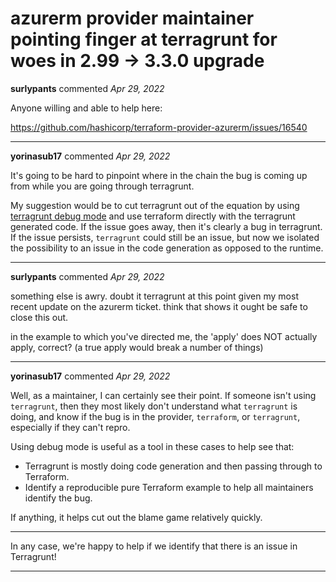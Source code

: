 # azurerm provider maintainer pointing finger at terragrunt for woes in 2.99 -> 3.3.0 upgrade

**surlypants** commented *Apr 29, 2022*

Anyone willing and able to help here:

https://github.com/hashicorp/terraform-provider-azurerm/issues/16540
<br />
***


**yorinasub17** commented *Apr 29, 2022*

It's going to be hard to pinpoint where in the chain the bug is coming up from while you are going through terragrunt.

My suggestion would be to cut terragrunt out of the equation by using [terragrunt debug mode](https://terragrunt.gruntwork.io/docs/features/debugging/) and use terraform directly with the terragrunt generated code. If the issue goes away, then it's clearly a bug in terragrunt. If the issue persists, `terragrunt` could still be an issue, but now we isolated the possibility to an issue in the code generation as opposed to the runtime.
***

**surlypants** commented *Apr 29, 2022*

something else is awry. doubt it terragrunt at this point given my most recent update on the azurerm ticket.  think that shows it ought be safe to close this out.

in the example to which you've directed me, the 'apply' does NOT actually apply, correct? (a true apply would break a number of things)
***

**yorinasub17** commented *Apr 29, 2022*

Well, as a maintainer, I can certainly see their point. If someone isn't using `terragrunt`, then they most likely don't understand what `terragrunt` is doing, and know if the bug is in the provider, `terraform`, or `terragrunt`, especially if they can't repro.

Using debug mode is useful as a tool in these cases to help see that:

- Terragrunt is mostly doing code generation and then passing through to Terraform.
- Identify a reproducible pure Terraform example to help all maintainers identify the bug.

If anything, it helps cut out the blame game relatively quickly.

---

In any case, we're happy to help if we identify that there is an issue in Terragrunt!
***

